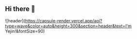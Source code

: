 ## Hi there 👋

![header](https://capsule-render.vercel.app/api?type=wave&color=auto&height=300&section=header&text=I'm Yejin!&fontSize=90)
<!--
**yjenis/yjenis** is a ✨ _special_ ✨ repository because its `README.md` (this file) appears on your GitHub profile.

Here are some ideas to get you started:

- 🔭 I’m currently working on ...
- 🌱 I’m currently learning ...
- 👯 I’m looking to collaborate on ...
- 🤔 I’m looking for help with ...
- 💬 Ask me about ...
- 📫 How to reach me: ...
- 😄 Pronouns: ...
- ⚡ Fun fact: ...
-->
